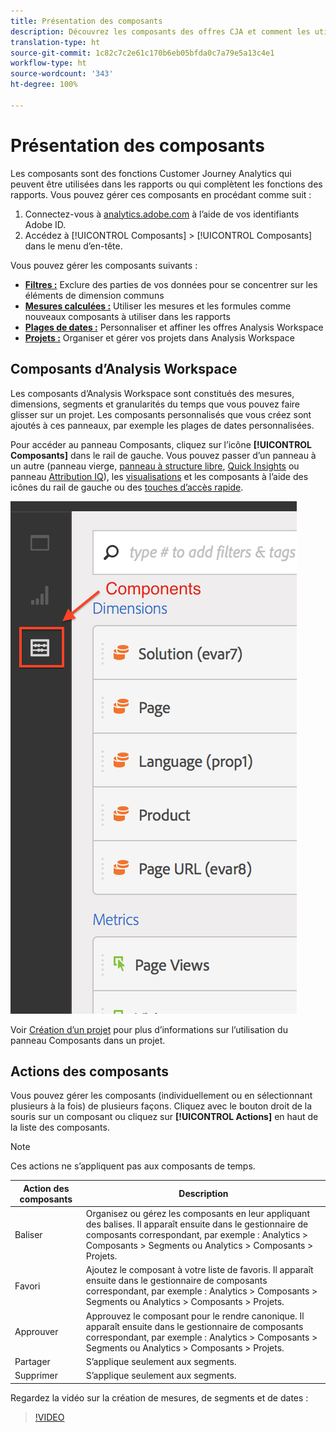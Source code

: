 ```yaml
---
title: Présentation des composants
description: Découvrez les composants des offres CJA et comment les utiliser dans la création de rapports.
translation-type: ht
source-git-commit: 1c82c7c2e61c170b6eb05bfda0c7a79e5a13c4e1
workflow-type: ht
source-wordcount: '343'
ht-degree: 100%

---
```



# Présentation des composants

Les composants sont des fonctions Customer Journey Analytics qui peuvent être utilisées dans les rapports ou qui complètent les fonctions des rapports. Vous pouvez gérer ces composants en procédant comme suit :

1. Connectez-vous à [analytics.adobe.com](https://analytics.adobe.com) à l’aide de vos identifiants Adobe ID.
2. Accédez à [!UICONTROL Composants] > [!UICONTROL Composants] dans le menu d’en-tête.

Vous pouvez gérer les composants suivants :

* [**Filtres :**](filters/filters-overview.md) Exclure des parties de vos données pour se concentrer sur les éléments de dimension communs
* [**Mesures calculées :**](calc-metrics/calc-metr-overview.md) Utiliser les mesures et les formules comme nouveaux composants à utiliser dans les rapports
* [**Plages de dates :**](date-ranges/overview.md) Personnaliser et affiner les offres Analysis Workspace
* [**Projets :**](/help/analysis-workspace/home.md) Organiser et gérer vos projets dans Analysis Workspace

## Composants d’Analysis Workspace

Les composants d’Analysis Workspace sont constitués des mesures, dimensions, segments et granularités du temps que vous pouvez faire glisser sur un projet. Les composants personnalisés que vous créez sont ajoutés à ces panneaux, par exemple les plages de dates personnalisées.

Pour accéder au panneau Composants, cliquez sur l’icône **[!UICONTROL Composants]** dans le rail de gauche. Vous pouvez passer d’un panneau à un autre (panneau vierge, [panneau à structure libre](/help/analysis-workspace/visualizations/freeform-table.md), [Quick Insights](/help/analysis-workspace/c-panels/quickinsight.md) ou panneau [Attribution IQ](/help/analysis-workspace/c-panels/attribution.md)), les [visualisations](/help/analysis-workspace/visualizations/freeform-analysis-visualizations.md) et les composants à l’aide des icônes du rail de gauche ou des [touches d’accès rapide](/help/analysis-workspace/build-workspace-project/fa-shortcut-keys.md).

![](assets/components.png)

Voir [Création d’un projet](/help/analysis-workspace/home.md) pour plus d’informations sur l’utilisation du panneau Composants dans un projet.

## Actions des composants

Vous pouvez gérer les composants (individuellement ou en sélectionnant plusieurs à la fois) de plusieurs façons. Cliquez avec le bouton droit de la souris sur un composant ou cliquez sur **[!UICONTROL Actions]** en haut de la liste des composants.

>[!NOTE]
>
>Ces actions ne s’appliquent pas aux composants de temps.

| Action des composants | Description |
|--- |--- |
| Baliser | Organisez ou gérez les composants en leur appliquant des balises. Il apparaît ensuite dans le gestionnaire de composants correspondant, par exemple : Analytics > Composants > Segments ou Analytics > Composants > Projets. |
| Favori | Ajoutez le composant à votre liste de favoris. Il apparaît ensuite dans le gestionnaire de composants correspondant, par exemple : Analytics > Composants > Segments ou Analytics > Composants > Projets. |
| Approuver | Approuvez le composant pour le rendre canonique. Il apparaît ensuite dans le gestionnaire de composants correspondant, par exemple : Analytics > Composants > Segments ou Analytics > Composants > Projets. |
| Partager | S’applique seulement aux segments. |
| Supprimer | S’applique seulement aux segments. |

Regardez la vidéo sur la création de mesures, de segments et de dates :

>[!VIDEO](https://video.tv.adobe.com/v/23979?captions=fre_fr)
